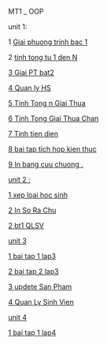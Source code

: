 
 MT1 _ OOP
 
unit 1:

 1  <a href="https://github.com/FASTTRACKSE/FTJD1801_JavaCore/blob/master/Khanhcodedao/BaiTapCuaFatsTrast/src/MT_1_OOP/GiaiPTBat_1.java"> Giai phuong trinh bac 1 </a>

 2  <a href="https://github.com/FASTTRACKSE/FTJD1801_JavaCore/blob/master/Khanhcodedao/BaiTapCuaFatsTrast/src/MT_1_OOP/tinhtongtu1denN.java"> tinh tong tu 1 den N


3  <a href="https://github.com/FASTTRACKSE/FTJD1801_JavaCore/blob/master/Khanhcodedao/BaiTapCuaFatsTrast/src/MT_1_OOP/GiaiPT_Bat2.java"> Giai PT bat2


4  <a href="https://github.com/FASTTRACKSE/FTJD1801_JavaCore/blob/master/Khanhcodedao/BaiTapCuaFatsTrast/src/MT_1_OOP/QuanLyHS.java"> Quan ly HS

5  <a href="https://github.com/FASTTRACKSE/FTJD1801_JavaCore/blob/master/Khanhcodedao/OOP/src/unit_1/TinhGiaiThua.java"> Tinh Tong n Giai Thua 

6  <a href="https://github.com/FASTTRACKSE/FTJD1801_JavaCore/blob/master/Khanhcodedao/OOP/src/unit_1/TinhGiaiThua_Chan.java"> Tinh Tong Giai Thua Chan

7  <a href="https://github.com/FASTTRACKSE/FTJD1801_JavaCore/blob/master/Khanhcodedao/OOP/src/unit_1/QuanLyTienDien.java">  Tinh tien dien

8 <a href="https://github.com/FASTTRACKSE/FTJD1801_JavaCore/blob/master/Khanhcodedao/OOP/src/unit_1/Unit_1_BaiTapTichHopKienThuc.java"> bai tap tich hop kien thuc 

9 <a href="https://github.com/FASTTRACKSE/FTJD1801_JavaCore/blob/master/Khanhcodedao/BaiTapCuaFatsTrast/src/MT_1_OOP/InBangCuuChuong.java"> In bang cuu chuong .
 

unit 2 :


1 <a href="https://github.com/FASTTRACKSE/FTJD1801_JavaCore/blob/master/Khanhcodedao/OOP/src/unit_1/XepdanhSachHocSinh.java"> xep loai hoc sinh
 
 
2 <a href="https://github.com/FASTTRACKSE/FTJD1801_JavaCore/blob/master/Khanhcodedao/BaiTapCuaFatsTrast/src/MT_1_OOP/OOP_InSoraChu.java"> In So Ra Chu 

2 <a href ="https://github.com/FASTTRACKSE/FTJD1801_JavaCore/blob/master/Khanhcodedao/BaiTapCuaFatsTrast/src/MT_1_OOP/Unit_3_QLSV.java">  bt1 QLSV

unit 3 


1 <a href ="https://github.com/FASTTRACKSE/FTJD1801_JavaCore/blob/master/Khanhcodedao/BaiTapCuaFatsTrast/src/MT_1_OOP/SanPham.java"> bai tap 1 lap3
 
2 <a href =""> bai tap 2 lap3
 
3 <a href =""> updete San Pham

4 <a href ="https://github.com/FASTTRACKSE/FTJD1801_JavaCore/blob/master/Khanhcodedao/BaiTapCuaFatsTrast/src/MT_1_OOP/QLSV.java"> Quan Ly Sinh Vien


unit 4 


1 <a href ="">  bai tap 1 lap4
